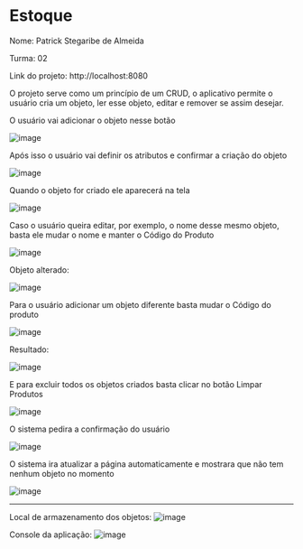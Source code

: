 # Estoque

Nome: Patrick Stegaribe de Almeida

Turma: 02

Link do projeto: http://localhost:8080

O projeto serve como um princípio de um CRUD, o aplicativo permite o usuário cria um objeto, ler esse objeto, editar e remover se assim desejar.

O usuário vai adicionar o objeto nesse botão

![image](https://github.com/Zanecruise/Estoque/assets/48337395/7a497100-258b-433b-b433-1d2cc38d7ce8)

Após isso o usuário vai definir os atributos e confirmar a criação do objeto

![image](https://github.com/Zanecruise/Estoque/assets/48337395/eb995f4c-9b11-4ef5-85a4-999e7b6e51b1)

Quando o objeto for criado ele aparecerá na tela

![image](https://github.com/Zanecruise/Estoque/assets/48337395/7c4a8a6a-3200-4866-9d58-26dd73b09322)

Caso o usuário queira editar, por exemplo, o nome desse mesmo objeto, basta ele mudar o nome e manter o Código do Produto

![image](https://github.com/Zanecruise/Estoque/assets/48337395/ce67bc8b-5f19-4993-86dc-bef9ddd5f20b)

Objeto alterado:

![image](https://github.com/Zanecruise/Estoque/assets/48337395/1daf7f78-ba94-45ec-91ad-ef60d11fcde5)

Para o usuário adicionar um objeto diferente basta mudar o Código do produto

![image](https://github.com/Zanecruise/Estoque/assets/48337395/f17a8349-a67d-4f42-a9e4-a55a765f8e63)

Resultado:

![image](https://github.com/Zanecruise/Estoque/assets/48337395/bfc827af-19e5-437b-9780-e1ff50b8959a)

E para excluir todos os objetos criados basta clicar no botão Limpar Produtos

![image](https://github.com/Zanecruise/Estoque/assets/48337395/a65136b6-df56-4fb7-9216-8d6a7d8dfb71)

O sistema pedira a confirmação do usuário

![image](https://github.com/Zanecruise/Estoque/assets/48337395/706c47c2-2368-4f8e-bf74-02c20783a6d5)

O sistema ira atualizar a página automaticamente e mostrara que não tem nenhum objeto no momento

![image](https://github.com/Zanecruise/Estoque/assets/48337395/d37826fc-628d-4313-8ad6-d120761a5689)

------------------------------------------------------------------

Local de armazenamento dos objetos:
![image](https://github.com/Zanecruise/Estoque/assets/48337395/555c23b9-b3dd-4417-a57f-c9f024bc4973)

Console da aplicação:
![image](https://github.com/Zanecruise/Estoque/assets/48337395/0e7223b5-2fe8-4c6d-a867-8a3747c34d85)








